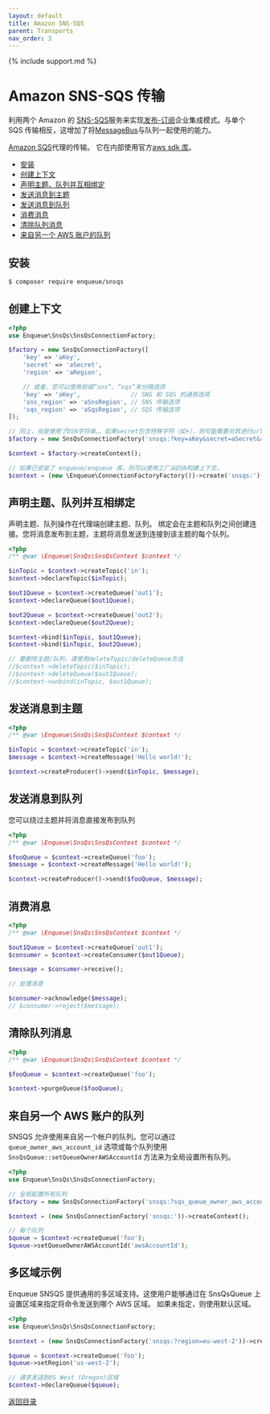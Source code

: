 ```yaml
---
layout: default
title: Amazon SNS-SQS
parent: Transports
nav_order: 3
---
```

{% include support.md %}

# Amazon SNS-SQS 传输

利用两个 Amazon 的 [SNS-SQS](https://docs.aws.amazon.com/sns/latest/dg/sns-sqs-as-subscriber.html)服务来实现[发布-订阅](https://www.enterpriseintegrationpatterns.com/patterns/messaging/PublishSubscribeChannel.html)企业集成模式。与单个 SQS 传输相反，这增加了将[MessageBus](https://www.enterpriseintegrationpatterns.com/patterns/messaging/MessageBus.html)与队列一起使用的能力。

[Amazon SQS](https://aws.amazon.com/sqs/)代理的传输。
它在内部使用官方[aws sdk 库](https://packagist.org/packages/aws/aws-sdk-php)。

* [安装](#安装)
* [创建上下文](#创建上下文)
* [声明主题、队列并互相绑定](#声明主题、队列并互相绑定)
* [发送消息到主题](#发送消息到主题)
* [发送消息到队列](#发送消息到队列)
* [消费消息](#消费消息)
* [清除队列消息](#清除队列消息)
* [来自另一个 AWS 账户的队列](#来自另一个-AWS-账户的队列)

## 安装

```bash
$ composer require enqueue/snsqs
```

## 创建上下文

```php
<?php
use Enqueue\SnsQs\SnsQsConnectionFactory;

$factory = new SnsQsConnectionFactory([
    'key' => 'aKey',
    'secret' => 'aSecret',
    'region' => 'aRegion',

    // 或者，您可以使用前缀“sns”、“sqs”来分隔选项
    'key' => 'aKey',              // SNS 和 SQS 的通用选项
    'sns_region' => 'aSnsRegion', // SNS 传输选项
    'sqs_region' => 'aSqsRegion', // SQS 传输选项
]);

// 同上，但是使用了DSN字符串。。如果secret包含特殊字符（如+），则可能需要对其进行url编码。
$factory = new SnsQsConnectionFactory('snsqs:?key=aKey&secret=aSecret&region=aRegion');

$context = $factory->createContext();

// 如果已安装了 enqueue/enqueue 库，则可以使用工厂从DSN构建上下文。
$context = (new \Enqueue\ConnectionFactoryFactory())->create('snsqs:')->createContext();
```

## 声明主题、队列并互相绑定

声明主题、队列操作在代理端创建主题、队列。
绑定会在主题和队列之间创建连接。您将消息发布到主题，主题将消息发送到连接到该主题的每个队列。


```php
<?php
/** @var \Enqueue\SnsQs\SnsQsContext $context */

$inTopic = $context->createTopic('in');
$context->declareTopic($inTopic);

$out1Queue = $context->createQueue('out1');
$context->declareQueue($out1Queue);

$out2Queue = $context->createQueue('out2');
$context->declareQueue($out2Queue);

$context->bind($inTopic, $out1Queue);
$context->bind($inTopic, $out2Queue);

// 要删除主题/队列，请使用deleteTopic/deleteQueue方法
//$context->deleteTopic($inTopic);
//$context->deleteQueue($out1Queue);
//$context->unbind(inTopic, $out1Queue);
```

## 发送消息到主题

```php
<?php
/** @var \Enqueue\SnsQs\SnsQsContext $context */

$inTopic = $context->createTopic('in');
$message = $context->createMessage('Hello world!');

$context->createProducer()->send($inTopic, $message);
```

## 发送消息到队列

您可以绕过主题并将消息直接发布到队列

```php
<?php
/** @var \Enqueue\SnsQs\SnsQsContext $context */

$fooQueue = $context->createQueue('foo');
$message = $context->createMessage('Hello world!');

$context->createProducer()->send($fooQueue, $message);
```


## 消费消息

```php
<?php
/** @var \Enqueue\SnsQs\SnsQsContext $context */

$out1Queue = $context->createQueue('out1');
$consumer = $context->createConsumer($out1Queue);

$message = $consumer->receive();

// 处理消息

$consumer->acknowledge($message);
// $consumer->reject($message);
```

## 清除队列消息

```php
<?php
/** @var \Enqueue\SnsQs\SnsQsContext $context */

$fooQueue = $context->createQueue('foo');

$context->purgeQueue($fooQueue);
```

## 来自另一个 AWS 账户的队列

SNSQS 允许使用来自另一个帐户的队列。您可以通过 `queue_owner_aws_account_id` 选项或每个队列使用 `SnsQsQueue::setQueueOwnerAWSAccountId` 方法来为全局设置所有队列。

```php
<?php
use Enqueue\SnsQs\SnsQsConnectionFactory;

// 全局配置所有队列
$factory = new SnsQsConnectionFactory('snsqs:?sqs_queue_owner_aws_account_id=awsAccountId');

$context = (new SnsQsConnectionFactory('snsqs:'))->createContext();

// 每个队列
$queue = $context->createQueue('foo');
$queue->setQueueOwnerAWSAccountId('awsAccountId');
```

## 多区域示例

Enqueue SNSQS 提供通用的多区域支持。这使用户能够通过在 SnsQsQueue 上设置区域来指定将命令发送到哪个 AWS 区域。
如果未指定，则使用默认区域。

```php
<?php
use Enqueue\SnsQs\SnsQsConnectionFactory;

$context = (new SnsQsConnectionFactory('snsqs:?region=eu-west-2'))->createContext();

$queue = $context->createQueue('foo');
$queue->setRegion('us-west-2');

// 请求发送到US West (Oregon)区域
$context->declareQueue($queue);
```

[返回目录](../index.md)
